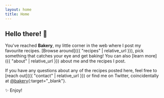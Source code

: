 ```yaml
---
layout: home
title: Home
---
```


## Hello there! 👋

You've reached **Bakery**, my little corner in the web where I post my favourite recipes. [Browse around]({{ "recipes" | relative_url }}), pick something that catches your eye and get baking! You can also [learn more]({{ "about" | relative_url }}) about me and the recipes I post.

If you have any questions about any of the recipes posted here, feel free to [reach out]({{ "contact" | relative_url }}) or find me on Twitter, coincidentally at [@bakery](https://twitter.com/bakery){:target="_blank"}.

✨ Enjoy!
